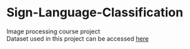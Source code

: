 # Sign-Language-Classification
Image processing course project
<br>Dataset used in this project can be accessed [here](https://www.kaggle.com/datasets/muhammadalbrham/rgb-arabic-alphabets-sign-language-dataset/data)
